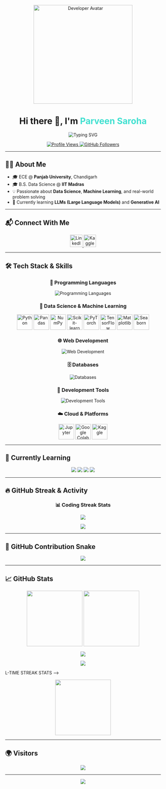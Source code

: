 <!-- ✨ HEADER START -->
<p align="center">
  <img src="https://media.giphy.com/media/qgQUggAC3Pfv687qPC/giphy.gif" width="320" alt="Developer Avatar" />
</p>

<h1 align="center">
  Hi there 👋, I'm <span style="color:#40E0D0">Parveen Saroha</span>
</h1>

<p align="center">
  <img src="https://readme-typing-svg.herokuapp.com?font=Fira+Code&size=22&pause=1000&color=00F7E3&center=true&vCenter=true&width=600&lines=Aspiring+Data+Scientist+%7C+ML+Engineer;ECE+%40+PU+%7C+BS+Data+Science+%40+IITM;Python+%7C+SQL+%7C+Vue3+%7C+LLMs+%26+GenAI+Learner" alt="Typing SVG" />
</p>

<!-- 🔗 COOL BADGES -->
<p align="center">
  <a href="https://github.com/p-saroha" target="_blank">
    <img src="https://komarev.com/ghpvc/?username=p-saroha&label=PROFILE+VIEWS&color=1DA1F2&style=for-the-badge" alt="Profile Views"/>
  </a>
  <a href="https://github.com/p-saroha?tab=followers" target="_blank">
    <img src="https://img.shields.io/github/followers/p-saroha?label=FOLLOWERS&style=for-the-badge&color=blueviolet" alt="GitHub Followers"/>
  </a>
</p>

---

## 👨‍💻 About Me

- 🎓 ECE @ **Panjab University**, Chandigarh  
- 🎓 B.S. Data Science @ **IIT Madras**  
- 💡 Passionate about **Data Science**, **Machine Learning**, and real-world problem solving  
- 🌱 Currently learning **LLMs (Large Language Models)** and **Generative AI**

---

## 📬 Connect With Me

<p align="center">
  <a href="https://www.linkedin.com/in/parveen-saroha-0982a525b/" target="_blank">
    <img src="https://raw.githubusercontent.com/rahuldkjain/github-profile-readme-generator/master/src/images/icons/Social/linked-in-alt.svg" alt="LinkedIn" width="40" height="40" />
  </a>
  <a href="https://kaggle.com/parveen2024" target="_blank">
    <img src="https://raw.githubusercontent.com/rahuldkjain/github-profile-readme-generator/master/src/images/icons/Social/kaggle.svg" alt="Kaggle" width="40" height="40" />
  </a>
</p>

---

## 🛠️ Tech Stack & Skills

<div align="center">

### 🚀 Programming Languages
<p>
  <img src="https://skillicons.dev/icons?i=python,java,mysql,html,css,js" alt="Programming Languages" />
</p>

### 🤖 Data Science & Machine Learning
<p>
  <img src="https://cdn.jsdelivr.net/gh/devicons/devicon/icons/python/python-original.svg" width="50" height="50" alt="Python" />
  <img src="https://cdn.jsdelivr.net/gh/devicons/devicon/icons/pandas/pandas-original.svg" width="50" height="50" alt="Pandas" />
  <img src="https://cdn.jsdelivr.net/gh/devicons/devicon/icons/numpy/numpy-original.svg" width="50" height="50" alt="NumPy" />
  <img src="https://upload.wikimedia.org/wikipedia/commons/0/05/Scikit_learn_logo_small.svg" width="50" height="50" alt="Scikit-learn" />
  <img src="https://www.vectorlogo.zone/logos/pytorch/pytorch-icon.svg" width="50" height="50" alt="PyTorch" />
  <img src="https://upload.wikimedia.org/wikipedia/commons/2/2d/Tensorflow_logo.svg" width="50" height="50" alt="TensorFlow" />
  <img src="https://matplotlib.org/stable/_images/sphx_glr_logos2_003.png" width="50" height="50" alt="Matplotlib" />
  <img src="https://seaborn.pydata.org/_images/logo-mark-lightbg.svg" width="50" height="50" alt="Seaborn" />
</p>

### 🌐 Web Development
<p>
  <img src="https://skillicons.dev/icons?i=vue,flask,html,css,bootstrap" alt="Web Development" />
</p>

### 🗄️ Databases
<p>
  <img src="https://skillicons.dev/icons?i=mysql,sqlite" alt="Databases" />
</p>

### 🔧 Development Tools
<p>
  <img src="https://skillicons.dev/icons?i=git,github,vscode,jupyter,docker,linux" alt="Development Tools" />
</p>

### ☁️ Cloud & Platforms
<p>
  <img src="https://cdn.jsdelivr.net/gh/devicons/devicon/icons/jupyter/jupyter-original.svg" width="50" height="50" alt="Jupyter" />
  <img src="https://upload.wikimedia.org/wikipedia/commons/d/d0/Google_Colaboratory_SVG_Logo.svg" width="50" height="50" alt="Google Colab" />
  <img src="https://www.vectorlogo.zone/logos/kaggle/kaggle-icon.svg" width="50" height="50" alt="Kaggle" />
</p>

</div>


---



## 🚀 Currently Learning

<p align="center">
  <img src="https://img.shields.io/badge/🤖_Large_Language_Models-Learning-FF6B6B?style=for-the-badge&logo=openai&logoColor=white" />
  <img src="https://img.shields.io/badge/🎨_Generative_AI-Exploring-4ECDC4?style=for-the-badge&logo=artificial-intelligence&logoColor=white" />
  <img src="https://img.shields.io/badge/🧠_Neural_Networks-Advancing-45B7D1?style=for-the-badge&logo=tensorflow&logoColor=white" />
  <img src="https://img.shields.io/badge/☁️_MLOps-Studying-96CEB4?style=for-the-badge&logo=kubernetes&logoColor=white" />
</p>

---

## 🔥 GitHub Streak & Activity

<!-- 🔥 CURRENT STREAK WITH NUMBERS -->
<div align="center">

### 📊 Coding Streak Stats
<p align="center">
  <img src="https://github-readme-streak-stats.herokuapp.com/?user=p-saroha&theme=tokyonight&hide_border=true&cache_seconds=300&date_format=M%20j%5B%2C%20Y%5D&mode=weekly" />
</p>

</div>

<!-- 📈 CONTRIBUTION ACTIVITY OVERVIEW -->
<p align="center">
  <img src="https://github-readme-activity-graph.vercel.app/graph?username=p-saroha&theme=tokyo-night&bg_color=1a1b27&color=70a5fd&line=bf91f3&point=38bdae&area=true&hide_border=true&cache_seconds=300" />
</p>

---

## 🐍 GitHub Contribution Snake

<p align="center">
  <img src="https://raw.githubusercontent.com/p-saroha/p-saroha/output/github-contribution-grid-snake.svg" />
</p>

---

## 📈 GitHub Stats

<!-- 🔥 MAIN STATS WITH BETTER CACHING -->
<p align="center">
  <img height="180em" src="https://github-readme-stats.vercel.app/api?username=p-saroha&show_icons=true&theme=tokyonight&hide_border=true&count_private=true&include_all_commits=true&cache_seconds=1200" />
  <img height="180em" src="https://github-readme-stats.vercel.app/api/top-langs/?username=p-saroha&layout=compact&theme=tokyonight&hide_border=true&cache_seconds=1200" />
</p>

<!-- 📊 COMPREHENSIVE ACTIVITY OVERVIEW -->
<p align="center">
  <img src="https://github-profile-summary-cards.vercel.app/api/cards/profile-details?username=p-saroha&theme=tokyonight&cache_seconds=600" />
</p>


<!-- 🏆 GITHUB TROPHIES -->
<p align="center">
  <img src="https://github-profile-trophy.vercel.app/?username=p-saroha&theme=tokyonight&no-frame=true&no-bg=true&margin-w=4&cache_seconds=600" />
</p>L-TIME STREAK STATS -->
<p align="center">
  <img height="180em" src="https://streak-stats.demolab.com/?user=p-saroha&theme=tokyonight&hide_border=true&date_format=M%20j%5B,%20Y%5D&cache_seconds=300" />
</p>


---

## 🌍 Visitors

<p align="center">
  <img src="https://api.visitorbadge.io/api/visitors?path=p-saroha&label=VISITORS&countColor=%23263759" />
</p>

---

<p align="center">
  <img src="https://user-images.githubusercontent.com/73097560/115834477-dbab4500-a447-11eb-908a-139a6edaec5c.gif" />
</p>

